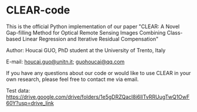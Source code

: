 # CLEAR-code
This is the official Python implementation of our paper "CLEAR: A Novel Gap-filling Method for Optical Remote Sensing Images Combining Class-based Linear Regression and Iterative Residual Compensation"

Author: Houcai GUO, PhD student at the University of Trento, Italy

E-mail: houcai.guo@unitn.it; guohoucai@qq.com

If you have any questions about our code or would like to use CLEAR in your own research, please feel free to contact me via email.

Test data: https://drive.google.com/drive/folders/1e5gDRZQacl8i6lITvRRUugTwQ1OwF60Y?usp=drive_link
